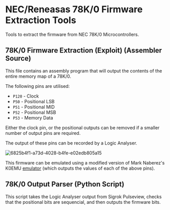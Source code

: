 # NEC/Reneasas 78K/0 Firmware Extraction Tools
Tools to extract the firmware from NEC 78K/0 Microcontrollers.

## 78K/0 Firmware Extraction (Exploit) (Assembler Source)
This file contains an assembly program that will output the contents of the entire memory map of a 78K/0.

The following pins are utilised:
- ```P120``` - Clock
- ```P50``` - Positional LSB
- ```P51``` - Positional MID
- ```P52``` - Positional MSB
- ```P53``` - Memory Data

Either the clock pin, or the positional outputs can be removed if a smaller number of output pins are required.

The output of these pins can be recorded by a Logic Analyser.

![6825b4f1-a73d-4028-b4fe-e02edb805a15](https://github.com/user-attachments/assets/fbf18e43-c0a0-47dc-801f-cf46ec88b499)

This firmware can be emulated using a modified version of Mark Naberez's K0EMU [emulator](https://github.com/psxjt5/k0emu) (which outputs the values of each of the above pins).

## 78K/0 Output Parser (Python Script)

This script takes the Logic Analyser output from Sigrok Pulseview, checks that the positional bits are sequencial, and then outputs the firmware bits.

